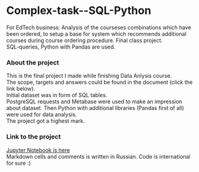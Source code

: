 # Complex-task--SQL-Python
For EdTech business: Analysis of the courseses combinations which have been ordered, to setup a base for system which recommends additional courses during course ordering procedure. 
Final class project.  
SQL-queries, Python with Pandas are used.

### About the project  
This is the final project I made while finishing Data Anlysis course.  
The scope, targets and answers could be found in the document (click the link below).  
Initial dataset was in form of SQL tables.  
PostgreSQL requests and Metabase were used to make an impression about dataset. Then Python with additional libraries (Pandas first of all) were used for data analysis.   
The project got a highest mark. 

### Link to the project  
[Jupyter Notebook is here](https://github.com/realseich/EdTech-complex-task--SQL-Python-Pandas/blob/main/Project-4_A.S._final_ed_plus_for_gh.ipynb)   
Markdown cells and comments is written in Russian. Code is international for sure :) 
